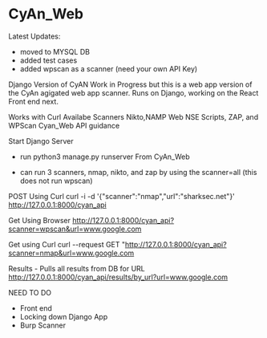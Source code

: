 # CyAn_Web

Latest Updates:
- moved to MYSQL DB
- added test cases 
- added wpscan as a scanner (need your own API Key)


Django Version of CyAN
Work in Progress but this is a web app version of the CyAn agigated web app scanner.  Runs on Django, working on the React Front end next.

Works with Curl 
Availabe Scanners Nikto,NAMP Web NSE Scripts, ZAP, and WPScan
Cyan_Web API guidance 

Start Django Server
- run python3 manage.py runserver From  CyAn_Web

- can run 3 scanners, nmap, nikto, and zap by using the scanner=all (this does not run wpscan)

POST 
Using Curl
 curl -i -d '{"scanner":"nmap","url":"sharksec.net"}' http://127.0.0.1:8000/cyan_api

Get Using Browser
http://127.0.0.1:8000/cyan_api?scanner=wpscan&url=www.google.com


Get using Curl
curl --request GET "http://127.0.0.1:8000/cyan_api?scanner=nmap&url=www.google.com


Results - Pulls all results from DB for URL 
http://127.0.0.1:8000/cyan_api/results/by_url?url=www.google.com

NEED TO DO 
- Front end
- Locking down Django App
- Burp Scanner